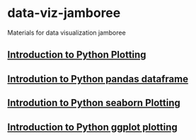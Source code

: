 # data-viz-jamboree
Materials for data visualization jamboree

## [Introduction to Python Plotting](https://github.com/abalter/data-viz-jamboree/blob/master/python-plotting-intro.ipynb)

## [Introdution to Python pandas dataframe](https://github.com/abalter/data-viz-jamboree/blob/master/python-pandas-intro.ipynb)

## [Introdution to Python seaborn Plotting](https://github.com/abalter/data-viz-jamboree/blob/master/seaborn-data-jamboree-heart.ipynb)

## [Introduction to Python ggplot plotting](https://github.com/abalter/data-viz-jamboree/blob/master/ggplot-data-jamboree-heart.ipynb)

